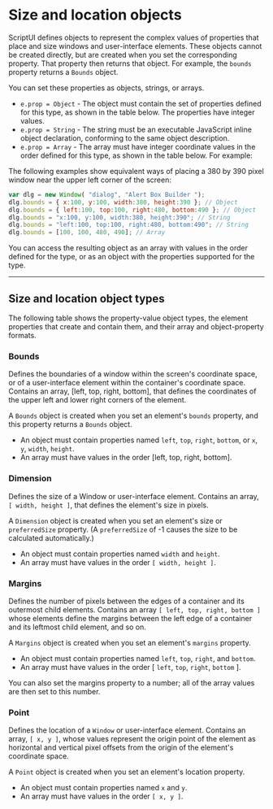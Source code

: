 # Size and location objects

ScriptUI defines objects to represent the complex values of properties that place and size windows and user-interface elements. These objects cannot be created directly, but are created when you set the corresponding property. That property then returns that object. For example, the `bounds` property returns a `Bounds` object.

You can set these properties as objects, strings, or arrays.

- `e.prop = Object` - The object must contain the set of properties defined for this type, as shown in the table below. The properties have integer values.
- `e.prop = String` - The string must be an executable JavaScript inline object declaration, conforming to the same object description.
- `e.prop = Array` - The array must have integer coordinate values in the order defined for this type, as shown in the table below. For example:

The following examples show equivalent ways of placing a 380 by 390 pixel window near the upper left corner of the screen:

```javascript
var dlg = new Window( "dialog", "Alert Box Builder ");
dlg.bounds = { x:100, y:100, width:380, height:390 }; // Object
dlg.bounds = { left:100, top:100, right:480, bottom:490 }; // Object
dlg.bounds = "x:100, y:100, width:380, height:390"; // String
dlg.bounds = "left:100, top:100, right:480, bottom:490"; // String
dlg.bounds = [100, 100, 480, 490]; // Array
```

You can access the resulting object as an array with values in the order defined for the type, or as an object with the properties supported for the type.

---

## Size and location object types

The following table shows the property-value object types, the element properties that create and contain them, and their array and object-property formats.

### Bounds

Defines the boundaries of a window within the screen's coordinate space, or of a user-interface element within the container's coordinate space. Contains an array, [left, top, right, bottom], that defines the coordinates of the upper left and lower right corners of the element.

A `Bounds` object is created when you set an element's `bounds` property, and this property returns a `Bounds` object.

- An object must contain properties named `left`, `top`, `right`, `bottom`, or `x`, `y`, `width`, `height`.
- An array must have values in the order [left, top, right, bottom].

### Dimension

Defines the size of a Window or user-interface element. Contains an array, `[ width, height ]`, that defines the element's size in pixels.

A `Dimension` object is created when you set an element's size or `preferredSize` property. (A `preferredSize` of -1 causes the size to be calculated automatically.)

- An object must contain properties named `width` and `height`.
- An array must have values in the order `[ width, height ]`.

### Margins

Defines the number of pixels between the edges of a container and its outermost child elements. Contains an array `[ left, top, right, bottom ]` whose elements define the margins between the left edge of a container and its leftmost child element, and so on.

A `Margins` object is created when you set an element's `margins` property.

- An object must contain properties named `left`, `top`, `right`, and `bottom`.
- An array must have values in the order [ `left`, `top`, `right`, `bottom` ].

You can also set the margins property to a number; all of the array values are then set to this number.

### Point

Defines the location of a `Window` or user-interface element. Contains an array, `[ x, y ]`, whose values represent the origin point of the element as horizontal and vertical pixel offsets from the origin of the element's coordinate space.

A `Point` object is created when you set an element's location property.

- An object must contain properties named `x` and `y`.
- An array must have values in the order `[ x, y ]`.
